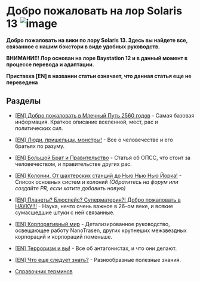 
# Добро пожаловать на лор Solaris 13 ![image](https://solaris13.net/images/logo.png)

**Добро пожаловать на вики по лору Solaris 13. Здесь вы найдете все, связанное с нашим бэкстори в виде удобных руководств.**

**ВНИМАНИЕ! Лор основан на лоре Baystation 12 и в данный момент в процессе перевода и адаптации.**

**Приставка [EN] в названии статьи означает, что данная статья еще не переведена**

## Разделы

* [[EN] Добро пожаловать в Млечный Путь 2560 годов](http://lore.solaris13.net/Section-1) - Самая базовая информация. Краткое описание вселенной, мест, рас и политических сил.

* [[EN] Люди, пришельцы, монстры!](http://lore.solaris13.net/Section-2) - Все о человечестве и его братьях по разуму.

* [[EN] Большой Брат и Правительство](http://lore.solaris13.net/Section-8) - Статья об ОПСС, что стоит за человечеством, и правительстве других рас.

* [[EN] Колонии, От шахтерских станций до Нью Нью Нью Йорка!](http://lore.solaris13.net/Section-4) - Список основных систем и колоний *(Обратитесь на форум или создайте PR, если хотите добавить новую)*

* [[EN] Планеты? Блюспейс? Суперматерия?! Добро пожаловать в НАУКУ!!!](http://baystation12.net/lore/Section-7) - Наука, нечто очень важное в 26-ом веке, и всякие сумасшедшие штуки с ней связанные.

* [[EN] Корпоративный мир](http://lore.solaris13.net/Section-3) - Детализированное руководство, освещающее работу NanoTrasen, других крупнеших межзвездных корпораций и корпораций поменьше.

* [[EN] Терроризм и вы!](http://lore.solaris13.net/Section-5) - Все об антагонистах, и что они делают.

* [[EN] Что еще следует знать?](http://lore.solaris13.net/Section-9) - Разнообразные полезные знания.

* [Справочник терминов](http://lore.solaris13.net/Glossary)
